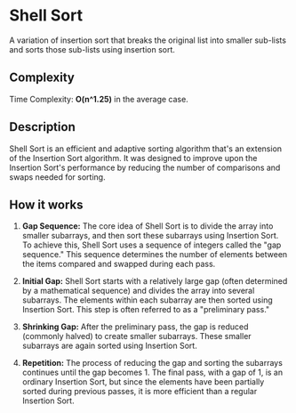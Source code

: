# Shell Sort

A variation of insertion sort that breaks the original
list into smaller sub-lists and sorts those sub-lists
using insertion sort.


## Complexity
Time Complexity: **O(n^1.25)** in the average case.

## Description
Shell Sort is an efficient and adaptive sorting algorithm that's an extension of the
Insertion Sort algorithm. It was designed to improve upon the Insertion Sort's
performance by reducing the number of comparisons and swaps needed for sorting.

## How it works
1. **Gap Sequence:** The core idea of Shell Sort is to divide the array into smaller
  subarrays, and then sort these subarrays using Insertion Sort. To achieve this, Shell
  Sort uses a sequence of integers called the "gap sequence." This sequence determines
  the number of elements between the items compared and swapped during each pass.

2. **Initial Gap:** Shell Sort starts with a relatively large gap (often determined by a
  mathematical sequence) and divides the array into several subarrays. The elements within
  each subarray are then sorted using Insertion Sort. This step is often referred to as a
  "preliminary pass."

3. **Shrinking Gap:** After the preliminary pass, the gap is reduced (commonly halved) to
  create smaller subarrays. These smaller subarrays are again sorted using Insertion Sort.

4. **Repetition:** The process of reducing the gap and sorting the subarrays continues until
  the gap becomes 1. The final pass, with a gap of 1, is an ordinary Insertion Sort, but since
  the elements have been partially sorted during previous passes, it is more efficient than a
  regular Insertion Sort.
